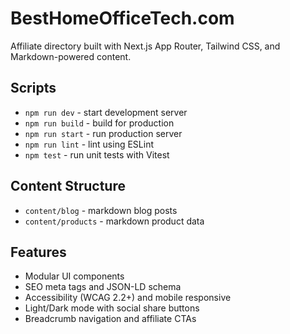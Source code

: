 # BestHomeOfficeTech.com

Affiliate directory built with Next.js App Router, Tailwind CSS, and Markdown-powered content.

## Scripts

- `npm run dev` - start development server
- `npm run build` - build for production
- `npm run start` - run production server
- `npm run lint` - lint using ESLint
- `npm test` - run unit tests with Vitest

## Content Structure

- `content/blog` - markdown blog posts
- `content/products` - markdown product data

## Features

- Modular UI components
- SEO meta tags and JSON-LD schema
- Accessibility (WCAG 2.2+) and mobile responsive
- Light/Dark mode with social share buttons
- Breadcrumb navigation and affiliate CTAs
